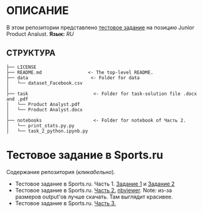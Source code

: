 # ОПИСАНИЕ

В этом репозитории представлено [тестовое задание](https://github.com/Witold1/sports_ru_test/blob/master/readme.md#%D1%82%D0%B5%D1%81%D1%82%D0%BE%D0%B2%D0%BE%D0%B5-%D0%B7%D0%B0%D0%B4%D0%B0%D0%BD%D0%B8%D0%B5-%D0%B2-sportsru) на позицию Junior Product Analust.
**Язык:** _RU_

## СТРУКТУРА

```
├── LICENSE  
├── README.md                 <- The top-level README.  
├── data                       <- Folder for data  
│   └── dataset_Facebook.csv  
│  
├── task                        <- Folder for task-solution file .docx and .pdf  
│   └── Product Analyst.pdf  
│   └── Product Analyst.docx  
│  
├── notebooks                   <- Folder for notebook of Часть 2.  
│   └── print_stats.py.py  
│   └── task_2_python.ipynb.py  
```

# Тестовое задание в Sports.ru

Содержание репозитория (_кликабельно_).

* Тестовое задание в Sports.ru. Часть 1. [Задание 1](http://sqlfiddle.com/#!17/5d361/4465/0) и [Задание 2](http://sqlfiddle.com/#!17/5d361/4463/0)
* Тестовое задание в Sports.ru. [Часть 2.](https://github.com/Witold1/sports_ru_test/blob/master/notebooks/task_2_python.ipynb) [nbviewer](https://nbviewer.jupyter.org/github/Witold1/sports_ru_test/blob/master/notebooks/task_2_python.ipynb).  Note: из-за размеров output'ов лучше скачать. Там выглядит красивее. 
* Тестовое задание в Sports.ru. [Часть 3.](link)
